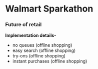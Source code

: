 # Walmart Sparkathon

### Future of retail

**Implementation details-**

- no queues (offline shopping)
- easy search (offline shopping)
- try-ons (offline shopping)
- instant purchases (offline shopping)
